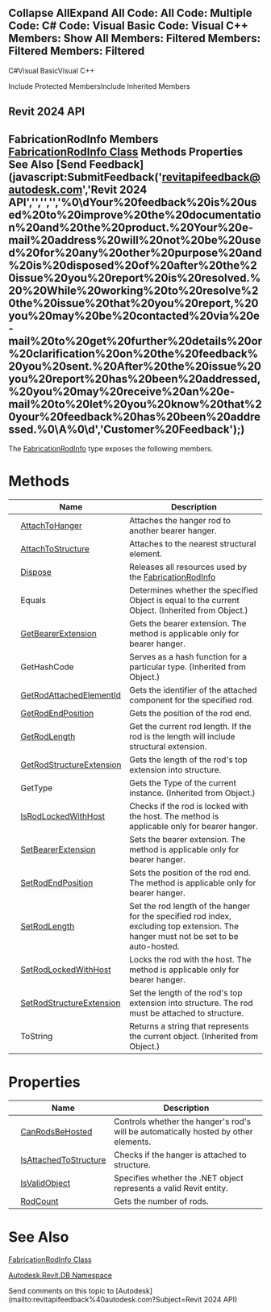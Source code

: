 ﻿

Collapse AllExpand All Code: All Code: Multiple Code: C# Code: Visual Basic Code: Visual C++  Members: Show All Members: Filtered Members: Filtered Members: Filtered   
---  
  
C#Visual BasicVisual C++

Include Protected MembersInclude Inherited Members

Revit 2024 API  
---  
FabricationRodInfo Members  
[FabricationRodInfo Class](b52fe314-2639-a697-cf97-b3e4824818f8.md) Methods Properties See Also [Send Feedback](javascript:SubmitFeedback\('revitapifeedback@autodesk.com','Revit 2024 API','','','','%0\\dYour%20feedback%20is%20used%20to%20improve%20the%20documentation%20and%20the%20product.%20Your%20e-mail%20address%20will%20not%20be%20used%20for%20any%20other%20purpose%20and%20is%20disposed%20of%20after%20the%20issue%20you%20report%20is%20resolved.%20%20While%20working%20to%20resolve%20the%20issue%20that%20you%20report,%20you%20may%20be%20contacted%20via%20e-mail%20to%20get%20further%20details%20or%20clarification%20on%20the%20feedback%20you%20sent.%20After%20the%20issue%20you%20report%20has%20been%20addressed,%20you%20may%20receive%20an%20e-mail%20to%20let%20you%20know%20that%20your%20feedback%20has%20been%20addressed.%0\\A%0\\d','Customer%20Feedback'\);)  
---  
  
The [FabricationRodInfo](b52fe314-2639-a697-cf97-b3e4824818f8.md) type exposes the following members.

# Methods

|  | Name | Description |
| --- | --- | --- |
|  | [AttachToHanger](083c7ab0-9885-cd48-a8c4-3fa40d64c52b.md) | Attaches the hanger rod to another bearer hanger. |
|  | [AttachToStructure](c89f2ba8-17f2-cbe7-8b13-c40095b0ffa0.md) | Attaches to the nearest structural element. |
|  | [Dispose](8a1057b2-3b00-5f5b-793e-4f42588a9e88.md) | Releases all resources used by the [FabricationRodInfo](b52fe314-2639-a697-cf97-b3e4824818f8.md) |
|  | Equals | Determines whether the specified Object is equal to the current Object. (Inherited from Object.) |
|  | [GetBearerExtension](57999809-2894-24eb-d94b-fddeb16fd90e.md) | Gets the bearer extension. The method is applicable only for bearer hanger. |
|  | GetHashCode | Serves as a hash function for a particular type.  (Inherited from Object.) |
|  | [GetRodAttachedElementId](05e88086-4c9a-aa3e-316d-9eaa1c19cb93.md) | Gets the identifier of the attached component for the specified rod. |
|  | [GetRodEndPosition](fce3a4b1-e029-5fd5-9f61-d389be460e03.md) | Gets the position of the rod end. |
|  | [GetRodLength](ec9de605-8993-9845-37b2-1c302122849c.md) | Get the current rod length. If the rod is the length will include structural extension. |
|  | [GetRodStructureExtension](59673418-04c3-797c-542c-00f542cf19da.md) | Gets the length of the rod's top extension into structure. |
|  | GetType | Gets the Type of the current instance. (Inherited from Object.) |
|  | [IsRodLockedWithHost](8908e152-46ef-6526-10aa-2f6afbe1a0aa.md) | Checks if the rod is locked with the host. The method is applicable only for bearer hanger. |
|  | [SetBearerExtension](e2b31b5c-5edf-2f96-91cc-15af3a31c878.md) | Sets the bearer extension. The method is applicable only for bearer hanger. |
|  | [SetRodEndPosition](acb96d05-ad50-8da4-215d-0417fe015fcb.md) | Sets the position of the rod end. The method is applicable only for bearer hanger. |
|  | [SetRodLength](0a227101-3cee-9f7f-87fb-f86757c22fc1.md) | Set the rod length of the hanger for the specified rod index, excluding top extension. The hanger must not be set to be auto-hosted. |
|  | [SetRodLockedWithHost](77082f81-5eff-e5b6-edb0-11feded0e506.md) | Locks the rod with the host. The method is applicable only for bearer hanger. |
|  | [SetRodStructureExtension](f07b84e8-0615-46bf-f38b-2361ec5f066b.md) | Set the length of the rod's top extension into structure. The rod must be attached to structure. |
|  | ToString | Returns a string that represents the current object. (Inherited from Object.) |
  
# Properties

|  | Name | Description |
| --- | --- | --- |
|  | [CanRodsBeHosted](4ee179bc-4345-82e0-258b-5f40a15e5948.md) | Controls whether the hanger's rod's will be automatically hosted by other elements. |
|  | [IsAttachedToStructure](339aa765-d972-2aac-5e48-66c986c8291c.md) | Checks if the hanger is attached to structure. |
|  | [IsValidObject](3f44845c-9603-0c28-99d4-e247e6622361.md) | Specifies whether the .NET object represents a valid Revit entity. |
|  | [RodCount](07514b71-387e-17e1-3aa8-2fcb79c2ce68.md) | Gets the number of rods. |
  
# See Also

[FabricationRodInfo Class](b52fe314-2639-a697-cf97-b3e4824818f8.md)

[Autodesk.Revit.DB Namespace](87546ba7-461b-c646-cbb1-2cb8f5bff8b2.md)

Send comments on this topic to [Autodesk](mailto:revitapifeedback%40autodesk.com?Subject=Revit 2024 API)